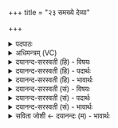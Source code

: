 +++
title = "२३ समख्ये देव्या"

+++
<details><summary>पदपाठः</summary>

सम्। अ॒ख्ये॒। दे॒व्या। धि॒या। सम्। दक्षि॑णया। उ॒रुच॑क्ष॒सेत्यु॒रुऽच॑क्षसा। मा। मे॒। आयुः॑। प्र। मो॒षीः॒। मोऽइति॒ मो। अ॒हम्। तव॑। वी॒रम्। वि॒दे॒य॒। तव॑। देवि॒। संदृशीति॑ स॒म्ऽदृशि॑। २३।
</details>

<details><summary>अधिमन्त्रम् (VC)</summary>

- वाग्विद्युतौ देवते
- वत्स ऋषिः
- आस्तारपङ्क्तिः
- पञ्चमः
</details>

<details><summary>दयानन्द-सरस्वती (हि) - विषयः</summary>

इन दोनों का किस प्रकार उपयोग करना चाहिये, इस विषय का उपदेश अगले मन्त्र में किया है ॥
</details>

<details><summary>दयानन्द-सरस्वती (हि) - पदार्थः</summary>

पदार्थान्वयभाषाः -  हे विद्वन् मनुष्य ! जैसे (अहम्) मैं (दक्षिणया) ज्ञानसाधक अज्ञाननाशक (उरुचक्षसा) बहुत प्रकट वचन वा दर्शनयुक्त (देव्या) देदीप्यमान (धिया) प्रज्ञा वा कर्म से (तव) उस (देवि) सर्वोत्कृष्ट गुणों से युक्त वाणी वा बिजुली के (संदृशि) अच्छे प्रकार देखने योग्य व्यवहार में जीवन को (समख्ये) कथन से प्रकट करता हूँ वह (मे) मेरे (आयुः) जीवन को (मा प्रमोषीः) नाश न करे, उसको मैं अविद्या से नष्ट न करूँ (तव) हे सब के मित्र ! अन्याय से आपके (वीरम्) शूरवीर को (मो संविदेय) प्राप्त न होऊँ, वैसे ही तू भी पूर्वोक्त सब करके अन्याय से मेरे शूरवीरों को प्राप्त मत हो ॥२३॥
</details>

<details><summary>दयानन्द-सरस्वती (हि) - भावार्थः</summary>

भावार्थभाषाः -  इस मन्त्र में वाचकलुप्तोपमालङ्कार है। मनुष्यों को योग्य है कि शुद्ध कर्म वा प्रज्ञा से वाणी वा बिजुली की विद्या को ग्रहण कर उमर को बढ़ा और विद्यादि उत्तम-उत्तम गुणों में अपने सन्तान और वीरों को सम्पादन करके सदा सुखी रहें ॥२३॥
</details>

<details><summary>दयानन्द-सरस्वती (सं) - विषयः</summary>

एतयोः कथमुपयोगः कार्य्य इत्युपदिश्यते ॥
</details>

<details><summary>दयानन्द-सरस्वती (सं) - पदार्थः</summary>

पदार्थान्वयभाषाः -  हे विद्वन्मनुष्य ! यथाहं दक्षिणयोरुचक्षसा देव्या धिया तव देवि तस्या दिव्यगुणैर्विराजमानाया वाचो विद्युतो वा संदृशि जीवनं समख्ये, सा मे ममायुर्मा प्रमोषीः खण्डनं न कुर्य्यादहमेतां समख्ये प्रख्यातां कुर्य्यामन्यायेन तव वीरं मो मा संविदेय, तथैव त्वमेतत् सर्वमाचर्य्यान्यायेनापि मम वीरं च मा संविन्दस्व ॥२३॥
</details>

<details><summary>दयानन्द-सरस्वती (सं) - भावार्थः</summary>

भावार्थभाषाः -  अत्र वाचकलुप्तोपमालङ्कारः। मनुष्यैः शुद्धाभ्यां कर्मप्रज्ञाभ्यां वाग्विद्युद्विद्यां संगृह्य जीवनं वर्धयित्वा विद्यादिसद्गुणेषु वीरान् सम्पाद्य सदा सुखयितव्यम् ॥२३॥
</details>

<details><summary>सविता जोशी ← दयानन्दः (म) - भावार्थः</summary>

भावार्थभाषाः -  या मंत्रात वाचकलुप्तोपमालंकार आहे. माणसांनी शुद्ध कर्माने व आपल्या प्रज्ञेने वाणी व विद्युत विद्या ग्रहण करावी आणि आपले आयुष्य वाढवावे. आपली मुले व वीरपुरुष यांना विद्या इत्यादी गुणांनी युक्त करून सुखी बनावे.
</details>